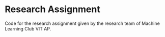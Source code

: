 # Research Assignment
 
Code for the research assignment given by the research team of Machine Learning Club VIT AP.
